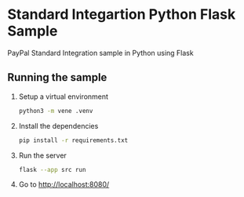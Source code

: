 # Standard Integartion Python Flask Sample

PayPal Standard Integration sample in Python using Flask

## Running the sample

1. Setup a virtual environment

   ```sh
   python3 -m vene .venv
   ```

1. Install the dependencies

   ```sh
   pip install -r requirements.txt
   ```

1. Run the server

   ```sh
   flask --app src run
   ```

1. Go to [http://localhost:8080/](http://localhost:8080/)
